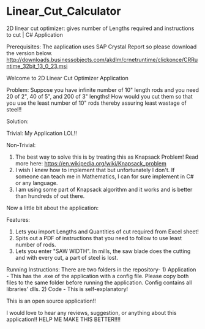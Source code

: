 # Linear_Cut_Calculator
2D linear cut optimizer: gives number of Lengths required and instructions to cut | C# Application


Prerequisites: The aaplication uses SAP Crystal Report so please download the version below.
http://downloads.businessobjects.com/akdlm/crnetruntime/clickonce/CRRuntime_32bit_13_0_23.msi


Welcome to 2D Linear Cut Optimizer Application

Problem: Suppose you have infinite number of 10" length rods and you need 20 of 2", 40 of 5", and 200 of 3" lengths!
         How would you cut them so that you use the least number of 10" rods thereby assuring least wastage of steel!!

Solution:

Trivial: My Application LOL!!

Non-Trivial:
1) The best way to solve this is by treating this as Knapsack Problem! Read more here: https://en.wikipedia.org/wiki/Knapsack_problem
2) I wish I knew how to implement that but unfortunately I don't. If someone can teach me in Mathematics, I can for sure implement in C# or any language.
3) I am using some part of Knapsack algorithm and it works and is better than hundreds of out there.

Now a little bit about the application:

Features:
1) Lets you import Lengths and Quantities of cut required from Excel sheet!
2) Spits out a PDF of instructions that you need to follow to use least number of rods.
3) Lets you enter "SAW WIDTH". In mills, the saw blade does the cutting and with every cut, a part of steel is lost.

Running Instructions: There are two folders in the repository-
                      1) Application - This has the .exe of the application with a config file. Please copy both files to the
                                       same folder before running the application. Config contains all libraries' dlls.
                      2) Code - This is self-explanatory! 

This is an open source application!!

I would love to hear any reviews, suggestion, or anything about this application!!
HELP ME MAKE THIS BETTER!!!!
